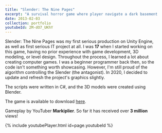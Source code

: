 ```yaml
---
title: "Slender: The Nine Pages"
excerpt: "A survival horror game where player navigate a dark basement in a quest to collect nine pages while evading the relentless pursuit of the ominous Slender Man.<br/>**Tech Stack:** Unity, C#, Blender, Gimp"
date: 2013-02-03
collection: portfolio
youtubeId: 2M-dO7_UKhY
---
```


Slender: The Nine Pages was my first serious production on Unity Engine, as well as first serious IT project at all.
I was **17** when I started working on this game, having no prior experience with game development, 3D modeling, or level design.
Throughout the process, I learned a lot about creating computer games.
I was a beginner programmer back then, so the code isn't something worth showcasing.
However, I'm still proud of the algorithm controlling the Slender (the antagonist).
In 2020, I decided to update and refresh the project's graphics slightly.

The scripts were written in C#, and the 3D models were created using Blender.

The game is available to download [here](https://www.indiedb.com/games/slender-the-nine-pages).

Gameplay by YouTuber **Markiplier**. So far it has received over **3 million** views!

{% include youtubePlayer.html id=page.youtubeId %}
